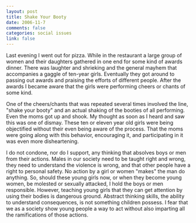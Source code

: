 ```yaml
--- 
layout: post
title: Shake Your Booty
date: 2006-11-7
comments: false
categories: social issues
link: false
---
```

Last evening I went out for pizza. While in the restaurant a large group of women and their daughters gathered in one end for some kind of awards dinner. There was laughter and shrieking and the general mayhem that accompanies a gaggle of ten-year girls. Eventually they got around to passing out awards and praising the efforts of different people. After the awards I became aware that the girls were performing cheers or chants of some kind.

One of the cheers/chants that was repeated several times involved the line, "shake your booty" and an actual shaking of the booties of all performing. Even the moms got up and shook. My thought as soon as I heard and saw this was one of dismay. These ten or eleven year old girls were being objectified without their even being aware of the process. That the moms were going along with this behavior, encouraging it, and participating in it was even more disheartening.

I do not condone, nor do I support, any thinking that absolves boys or men from their actions. Males in our society need to be taught right and wrong, they need to understand the violence is wrong, and that other people have a right to personal safety. No action by a girl or women "makes" the man do anything. So, should these young girls now, or when they become young women, be molested or sexually attacked, I hold the boys or men responsible. However, teaching young girls that they can get attention by using their bodies is dangerous ground. Abstract thinking skills, the ability to understand consequences, is not something children possess. I fear that we as a society show young people a way to act without also imparting all the ramifications of those actions.
